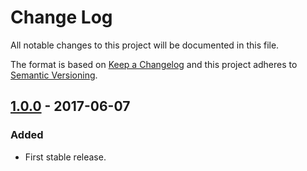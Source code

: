 # Change Log
All notable changes to this project will be documented in this file. 

The format is based on [Keep a Changelog](http://keepachangelog.com/)
and this project adheres to [Semantic Versioning](http://semver.org/).

## [1.0.0] - 2017-06-07
### Added
- First stable release.

[1.0.0]: https://github.com/chimpymike/lein-oramvn/tree/1.0.0

